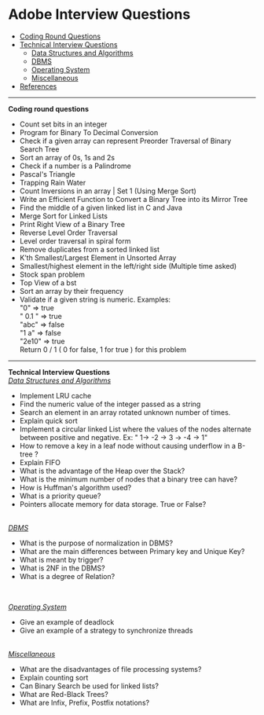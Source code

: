 
# Adobe Interview Questions
* [Coding Round Questions](#coding)
* [Technical Interview Questions](#tech)
   * [Data Structures and Algorithms](#dsalg)
   * [DBMS](#dbms)
   * [Operating System](#os)
   * [Miscellaneous](#misc)
* [References](#ref)
____
<b name="coding">Coding round questions</b><br/>
- Count set bits in an integer
- Program for Binary To Decimal Conversion
- Check if a given array can represent Preorder Traversal of Binary Search Tree
- Sort an array of 0s, 1s and 2s
- Check if a number is a Palindrome
- Pascal's Triangle
- Trapping Rain Water
- Count Inversions in an array | Set 1 (Using Merge Sort)
- Write an Efficient Function to Convert a Binary Tree into its Mirror Tree
- Find the middle of a given linked list in C and Java
- Merge Sort for Linked Lists
- Print Right View of a Binary Tree
- Reverse Level Order Traversal
- Level order traversal in spiral form
- Remove duplicates from a sorted linked list
- K’th Smallest/Largest Element in Unsorted Array
- Smallest/highest element in the left/right side (Multiple time asked)
- Stock span problem
- Top View of a bst
- Sort an array by their frequency
- Validate if a given string is numeric.
  Examples: </br>
          "0" => true </br>
          " 0.1 " => true </br>
          "abc" => false </br>
          "1 a" => false </br>
          "2e10" => true </br>
  Return 0 / 1 ( 0 for false, 1 for true ) for this problem

----
<b name="tech">Technical Interview Questions</b>
<br/>
<i><u name="dsalg">Data Structures and Algorithms</u></i>
 - Implement LRU cache
 - Find the numeric value of the integer passed as a string
 - Search an element in an array rotated unknown number of times.
- Explain quick sort
- Implement a circular linked List where the values of the nodes alternate between positive and negative. Ex: " 1-> -2 -> 3 -> -4 -> 1" 
- How to remove a key in a leaf node without causing underflow in a B-tree ?
- Explain FIFO
- What is the advantage of the Heap over the Stack?
- What is the minimum number of nodes that a binary tree can have?
- How is Huffman's algorithm used?
- What is a priority queue?
- Pointers allocate memory for data storage. True or False?

<br/>
<i><u name="dbms">DBMS</u></i>

- What is the purpose of normalization in DBMS?
- What are the main differences between Primary key and Unique Key?
- What is meant by trigger?
- What is 2NF in the DBMS?
- What is a degree of Relation?

<br/>

<i><u name="os">Operating System</u></i>

- Give an example of deadlock
- Give an example of a strategy to synchronize threads

<br/>
<i><u name="misc">Miscellaneous</u></i>

- What are the disadvantages of file processing systems?
- Explain counting sort
- Can Binary Search be used for linked lists?
- What are Red-Black Trees?
- What are Infix, Prefix, Postfix notations?
